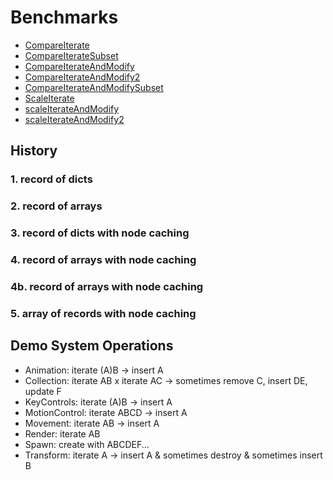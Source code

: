 # Benchmarks

- [CompareIterate](./build/CompareIterate.html)
- [CompareIterateSubset](./build/CompareIterateSubset.html)
- [CompareIterateAndModify](./build/CompareIterateAndModify.html)
- [CompareIterateAndModify2](./build/CompareIterateAndModify2.html)
- [CompareIterateAndModifySubset](./build/CompareIterateAndModifySubset.html)
- [ScaleIterate](./build/ScaleIterate.html)
- [scaleIterateAndModify](./build/scaleIterateAndModify.html)
- [scaleIterateAndModify2](./build/scaleIterateAndModify2.html)

## History

### 1. record of dicts

### 2. record of arrays

### 3. record of dicts with node caching

### 4. record of arrays with node caching

### 4b. record of arrays with node caching

### 5. array of records with node caching

## Demo System Operations

- Animation: iterate (A)B -> insert A
- Collection: iterate AB x iterate AC -> sometimes remove C, insert DE, update F
- KeyControls: iterate (A)B -> insert A
- MotionControl: iterate ABCD -> insert A
- Movement: iterate AB -> insert A
- Render: iterate AB
- Spawn: create with ABCDEF...
- Transform: iterate A -> insert A & sometimes destroy & sometimes insert B
